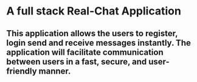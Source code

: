 # A full stack Real-Chat Application 
## This application allows the users to register, login send and receive messages instantly. The application will facilitate communication between users in a fast, secure, and user-friendly manner.
